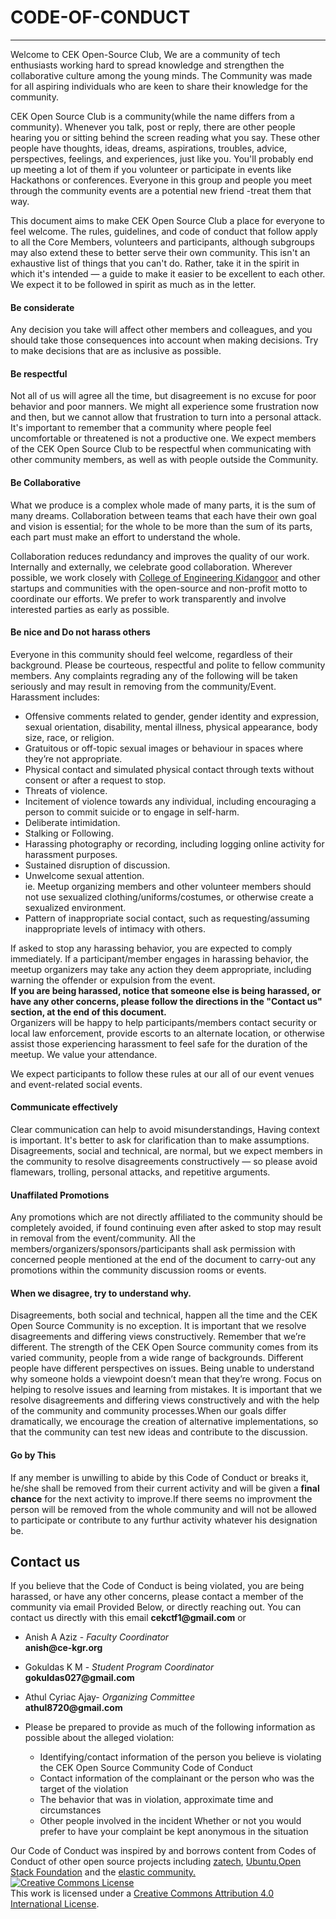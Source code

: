 # CODE-OF-CONDUCT
---------------------------------------
Welcome to CEK Open-Source Club, We are a community of tech enthusiasts working hard to spread knowledge and strengthen the collaborative culture among the young minds. The Community was made for all aspiring individuals who are keen to share their knowledge for the community.

CEK Open Source Club is a community(while the name differs from a community). Whenever you talk, post or reply, there are other people hearing you or sitting behind the screen reading what you say. These other people have thoughts, ideas, dreams, aspirations, troubles, advice, perspectives, feelings, and experiences, just like you. You'll probably end up meeting a lot of them if you volunteer or participate in events like Hackathons or conferences. Everyone in this group and people you meet through the community events are a potential new friend -treat them that way.

This document aims to make CEK Open Source Club a place for everyone to feel welcome. The rules, guidelines, and code of conduct that follow apply to all the Core Members, volunteers and participants, although subgroups may also extend these to better serve their own community. This isn't an exhaustive list of things that you can't do. Rather, take it in the spirit in which it's intended — a guide to make it easier to be excellent to each other. We expect it to be followed in spirit as much as in the letter.

#### Be considerate
Any decision you take will affect other members and colleagues, and you should take those consequences into account when making decisions. Try to make decisions that are as inclusive as possible.
#### Be respectful
Not all of us will agree all the time, but disagreement is no excuse for poor behavior and poor manners. We might all experience some frustration now and then, but we cannot allow that frustration to turn into a personal attack. It's important to remember that a community where people feel uncomfortable or threatened is not a productive one. We expect members of the CEK Open Source Club to be respectful when communicating with other community members, as well as with people outside the Community.
#### Be Collaborative 
What we produce is a complex whole made of many parts, it is the sum of many dreams. Collaboration between teams that each have their own goal and vision is essential; for the whole to be more than the sum of its parts, each part must make an effort to understand the whole.  
  
Collaboration reduces redundancy and improves the quality of our work. Internally and externally, we celebrate good collaboration. Wherever possible, we work closely with [College of Engineering Kidangoor](http://www.ce-kgr.org/) and other startups and communities with the open-source and non-profit motto to coordinate our efforts. We prefer to work transparently and involve interested parties as early as possible.
#### Be nice and Do not harass others  
Everyone in this community should feel welcome, regardless of their background. Please be courteous, respectful and polite to fellow community members. Any complaints regrading any of the following will be taken seriously and may result in removing from the community/Event.  
Harassment includes:
- Offensive comments related to gender, gender identity and expression, sexual orientation, disability, mental illness,  physical appearance, body size, race, or religion.
- Gratuitous or off-topic sexual images or behaviour in spaces where they’re not appropriate.
- Physical contact and simulated physical contact through texts without consent or after a request to stop.
- Threats of violence.
- Incitement of violence towards any individual, including encouraging a person to commit suicide or to engage in self-harm.
- Deliberate intimidation.
- Stalking or Following.
- Harassing photography or recording, including logging online activity for harassment purposes.
- Sustained disruption of discussion.
- Unwelcome sexual attention.  
ie. Meetup organizing members and other volunteer members should not use sexualized clothing/uniforms/costumes, or otherwise create a sexualized environment. 
- Pattern of inappropriate social contact, such as requesting/assuming inappropriate levels of intimacy with others.

If asked to stop any harassing behavior, you are expected to comply immediately. If a participant/member engages in harassing behavior, the meetup organizers may take any action they deem appropriate, including warning the offender or expulsion from the event.  
**If you are being harassed, notice that someone else is being harassed, or have any other concerns, please follow the directions in the "Contact us" section, at the end of this document.**  
Organizers will be happy to help participants/members contact security or local law enforcement, provide escorts to an alternate location, or otherwise assist those experiencing harassment to feel safe for the duration of the meetup. We value your attendance.  
  
We expect participants to follow these rules at our all of our event venues and event-related social events.  
#### Communicate effectively
Clear communication can help to avoid misunderstandings, Having context is important. It's better to ask for clarification than to make assumptions. Disagreements, social and technical, are normal, but we expect members in the community to resolve disagreements constructively — so please avoid flamewars, trolling, personal attacks, and repetitive arguments.
#### Unaffilated Promotions
Any promotions which are not directly affiliated to the community should be completely avoided, if found continuing even after asked to stop may result in removal from the event/community. All the members/organizers/sponsors/participants shall ask permission with  concerned people mentioned at the end of the document to carry-out any promotions within the community discussion rooms or events.
#### When we disagree, try to understand why.
Disagreements, both social and technical, happen all the time and the CEK Open Source Community is no exception. It is important that we resolve disagreements and differing views constructively. Remember that we’re different. The strength of the CEK Open Source community comes from its varied community, people from a wide range of backgrounds. Different people have different perspectives on issues. Being unable to understand why someone holds a viewpoint doesn’t mean that they’re wrong. Focus on helping to resolve issues and learning from mistakes. It is important that we resolve disagreements and differing views constructively and with the help of the community and community processes.When our goals differ dramatically, we encourage the creation of alternative implementations, so that the community can test new ideas and contribute to the discussion.
#### Go by This
If any member is unwilling to abide by this Code of Conduct or breaks it, he/she shall be removed from their current activity and will be given a **final chance** for the next activity to improve.If there seems no improvment the person will be removed from the whole community and will not be allowed to participate or contribute to any furthur activity whatever his designation be.
## Contact us
If you believe that the  Code of Conduct is being violated, you are being harassed, or have any other concerns, please contact a member of the community via email Provided Below, or directly reaching out.
You can contact us directly with this email __cekctf1@gmail.com__ or 
- Anish A Aziz - _Faculty Coordinator_  
__anish@ce-kgr.org__
- Gokuldas K M - _Student Program Coordinator_  
__gokuldas027@gmail.com__  
- Athul Cyriac Ajay- _Organizing Committee_   
__athul8720@gmail.com__
 
 - Please be prepared to provide as much of the following information as possible about the alleged violation:
    - Identifying/contact information of the person you believe is violating the CEK Open Source Community Code of Conduct
    - Contact information of the complainant or the person who was the target of the violation
    - The behavior that was in violation, approximate time and circumstances
    - Other people involved in the incident Whether or not you would prefer to have your complaint be kept anonymous in the situation

Our Code of Conduct was inspired by and borrows content from Codes of Conduct of other open source projects including [zatech](https://github.com/zatech/code-of-conduct), [Ubuntu](https://www.ubuntu.com/community/code-of-conduct),[Open Stack Foundation](https://www.openstack.org/legal/community-code-of-conduct) and the [elastic community.](https://www.elastic.co/community/codeofconduct)     
<a rel="license" href="http://creativecommons.org/licenses/by/4.0/"><img alt="Creative Commons License" style="border-width:0" src="https://i.creativecommons.org/l/by/4.0/88x31.png" /></a><br />This work is licensed under a <a rel="license" href="http://creativecommons.org/licenses/by/4.0/">Creative Commons Attribution 4.0 International License</a>.








